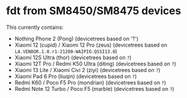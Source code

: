 # fdt from SM8450/SM8475 devices

This currently contains:
* Nothing Phone 2 (Pong) (devicetrees based on '?')
* Xiaomi 12 (cupid) / Xiaomi 12 Pro (zeus) (devicetrees based on `LA.VENDOR.1.0.r1-21200-WAIPIO.QSSI13.0`)
* Xiaomi 12S Ultra (thor) (devicetrees based on `?`)
* Xiaomi 12T Pro / Redmi K50 Ultra (diting) (devicetrees based on `?`)
* Xiaomi 13 Lite / Xiaomi Civi 2 (ziyi) (devicetrees based on `?`)
* Xiaomi Pad 6 Pro (liuqin) (devicetrees based on `?`)
* Redmi K60 / Poco F5 Pro (mondrian) (devicetrees based on `?`)
* Redmi Note 12 Turbo / Poco F5 (marble) (devicetrees based on `?`)
